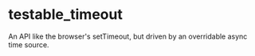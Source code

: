 # testable_timeout
An API like the browser's setTimeout, but driven by an overridable async time source.
